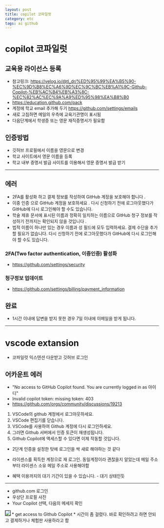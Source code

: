 ```yaml
---
layout: post
title: copilot 코파일럿
category: etc
tags: ai github
---
```


# copilot 코파일럿


## 교육용 라이선스 등록
* 참고링크: <https://velog.io/@tl_dr/%ED%95%99%EA%B5%90-%EC%9D%B8%EC%A6%9D%EC%9C%BC%EB%A1%9C-Github-Copilot-%EB%AC%B4%EB%A3%8C-%EC%82%AC%EC%9A%A9%ED%95%98%EA%B8%B0>
* <https://education.github.com/pack>
* 계정에 학교 email 추가해 두기 <https://github.com/settings/emails>
* 새로 고침하면 메일의 우측에 교육기관명이 표시됨
* 다음단계에서 학생증 또는 영문 재직증명서가 필요함
  
## 인증방법
* 깃허브 프로필에서 이름을 영문으로 변경
* 학교 사이트에서 영문 이름을 등록
* 학교 내부 증명서 발급 사이트를 이용해서 영문 증명서 발급 받기

---

## 에러
* 2FA를 활성화 하고 결제 정보를 작성하여 GitHub 계정을 보호해야 합니다 .
* 이중 인증 으로 GitHub 계정을 보호하세요 . 다시 신청하기 전에 로그아웃했다가 GitHub에 다시 로그인해야 할 수도 있습니다.
* 학술 제휴 문서에 표시된 이름과 정확히 일치하는 이름으로 GitHub 청구 정보를 작성하기 전까지는 확인되지 않을 것입니다 . 
* 법적 이름이 하나만 있는 경우 이름과 성 필드에 모두 입력하세요. 결제 수단을 추가할 필요가 없습니다. 다시 신청하기 전에 로그아웃했다가 GitHub에 다시 로그인해야 할 수도 있습니다.
### 2FA(Two factor authentication, 이중인증) 활성화
* <https://github.com/settings/security>
### 청구정보 업데이트
* <https://github.com/settings/billing/payment_information>
## 완료
* 1시간 이내에 답변을 받지 못한 경우 7일 이내에 이메일을 받게 됩니다.

---

# vscode extansion
* 코파일럿 익스텐션 다운받고 깃허브 로그인

## 어카운트 에러
* "No access to GitHub Copilot found. You are currently logged in as 아이디"
* Invalid copilot token: missing token: 403 
* https://github.com/orgs/community/discussions/19213

1. VSCode의 github 계정에서 로그아웃하세요.
1. VSCode 편집기를 닫습니다.
1. VSCode를 사용하여 Github 계정에 다시 로그인하세요.
1. 그러면 Github 서버에서 인증 토큰이 재생성됩니다.
1. Github Copilot에 액세스할 수 있다면 이제 작동할 것입니다.

* 2단계 인증을 설정한 탓에 로그인을 싹 새로 해야하는 것 같다
* 라이센스를 획득한 계정으로 재 로그인. 동일계정이라 괜찮을지 알았는데 메일 주소부터 라이센스 소유 메일 주소로 사용해야함

* 혜택 이용까지의 대기 기간이 있을 수 있습니다. - 대기 상태인듯

---

* github.com 로그인
* 우상단 프로필 사진
* Your Copilot 선택, 다음의 메세지 확인
  
<img style='border:solid 1px black;' src="https://image.onethelab.com/resized/1709793298.jpg" />
* get access to Github Copilot
* 시간이 좀 걸렸다. 바로 확인하려고 하면 안되고 결제하거나 체험판 사용하라고 함